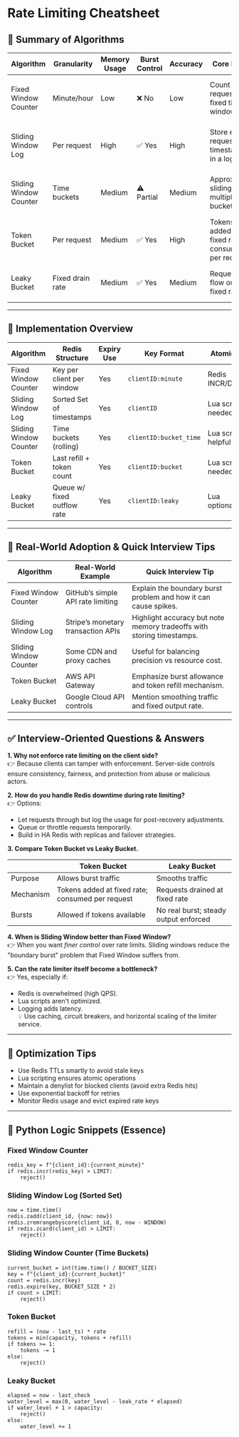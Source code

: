 # Rate Limiting Cheatsheet

## 📌 Summary of Algorithms

| Algorithm               | Granularity     | Memory Usage | Burst Control | Accuracy | Core Logic                               | Key Limitations                                              | Use Case Suitability                   |
|-------------------------|-----------------|--------------|---------------|----------|----------------------------------------|-------------------------------------------------------------|--------------------------------------|
| Fixed Window Counter    | Minute/hour     | Low          | ❌ No         | Low      | Count requests in fixed time windows   | Boundary burst at window edges; unfair short-term bursts     | Simple use-cases, moderate traffic    |
| Sliding Window Log      | Per request     | High         | ✅ Yes        | High     | Store every request timestamp in a log| High memory and CPU; stores all timestamps                   | Precise limits, low-to-medium scale   |
| Sliding Window Counter  | Time buckets    | Medium       | ⚠️ Partial   | Medium   | Approximate sliding via multiple buckets| Approximation errors; complexity in bucket maintenance      | Balanced trade-off                    |
| Token Bucket            | Per request     | Medium       | ✅ Yes        | High     | Tokens added at fixed rate; consumed per request| Complexity; token synchronization issues; token loss possible| APIs allowing bursts                  |
| Leaky Bucket            | Fixed drain rate| Medium       | ✅ Yes        | Medium   | Requests flow out at fixed rate        | Can introduce delay; no burst allowance                      | Smooth, steady request flow           |

---

## 🔧 Implementation Overview

| Algorithm               | Redis Structure             | Expiry Use     | Key Format               | Atomicity           |
|-------------------------|-----------------------------|----------------|--------------------------|---------------------|
| Fixed Window Counter    | Key per client per window   | Yes            | `clientID:minute`        | Redis INCR/DECR     |
| Sliding Window Log      | Sorted Set of timestamps    | Yes            | `clientID`               | Lua script needed   |
| Sliding Window Counter  | Time buckets (rolling)      | Yes            | `clientID:bucket_time`   | Lua script helpful  |
| Token Bucket            | Last refill + token count   | Yes            | `clientID:bucket`        | Lua script needed   |
| Leaky Bucket            | Queue w/ fixed outflow rate | Yes            | `clientID:leaky`         | Lua optional        |

---

## 🏢 Real-World Adoption & Quick Interview Tips

| Algorithm              | Real-World Example                   | Quick Interview Tip                                               |
|------------------------|------------------------------------|------------------------------------------------------------------|
| Fixed Window Counter   | GitHub’s simple API rate limiting   | Explain the boundary burst problem and how it can cause spikes. |
| Sliding Window Log     | Stripe’s monetary transaction APIs  | Highlight accuracy but note memory tradeoffs with storing timestamps. |
| Sliding Window Counter | Some CDN and proxy caches            | Useful for balancing precision vs resource cost.                 |
| Token Bucket           | AWS API Gateway                     | Emphasize burst allowance and token refill mechanism.            |
| Leaky Bucket           | Google Cloud API controls            | Mention smoothing traffic and fixed output rate.                  |

---

## ✅ Interview-Oriented Questions & Answers

**1. Why not enforce rate limiting on the client side?**  
👉 Because clients can tamper with enforcement. Server-side controls ensure consistency, fairness, and protection from abuse or malicious actors.

**2. How do you handle Redis downtime during rate limiting?**  
👉 Options:
- Let requests through but log the usage for post-recovery adjustments.
- Queue or throttle requests temporarily.
- Build in HA Redis with replicas and failover strategies.

**3. Compare Token Bucket vs Leaky Bucket.**  

|                | Token Bucket                          | Leaky Bucket                          |
|----------------|-------------------------------------|-------------------------------------|
| Purpose        | Allows burst traffic                 | Smooths traffic                      |
| Mechanism      | Tokens added at fixed rate; consumed per request | Requests drained at fixed rate        |
| Bursts         | Allowed if tokens available          | No real burst; steady output enforced |

**4. When is Sliding Window better than Fixed Window?**  
👉 When you want *finer control* over rate limits. Sliding windows reduce the "boundary burst" problem that Fixed Window suffers from.

**5. Can the rate limiter itself become a bottleneck?**  
👉 Yes, especially if:
- Redis is overwhelmed (high QPS).
- Lua scripts aren't optimized.
- Logging adds latency.  
💡 Use caching, circuit breakers, and horizontal scaling of the limiter service.

---

## 🚀 Optimization Tips

- Use Redis TTLs smartly to avoid stale keys
- Lua scripting ensures atomic operations
- Maintain a denylist for blocked clients (avoid extra Redis hits)
- Use exponential backoff for retries
- Monitor Redis usage and evict expired rate keys

---

## 🧠 Python Logic Snippets (Essence)

### Fixed Window Counter
```
redis_key = f"{client_id}:{current_minute}"
if redis.incr(redis_key) > LIMIT:
    reject()
```
### Sliding Window Log (Sorted Set)
```
now = time.time()
redis.zadd(client_id, {now: now})
redis.zremrangebyscore(client_id, 0, now - WINDOW)
if redis.zcard(client_id) > LIMIT:
    reject()
```
### Sliding Window Counter (Time Buckets)
```
current_bucket = int(time.time() / BUCKET_SIZE)
key = f"{client_id}:{current_bucket}"
count = redis.incr(key)
redis.expire(key, BUCKET_SIZE * 2)
if count > LIMIT:
    reject()
```
### Token Bucket
```
refill = (now - last_ts) * rate
tokens = min(capacity, tokens + refill)
if tokens >= 1:
    tokens -= 1
else:
    reject()
```
### Leaky Bucket
```
elapsed = now - last_check
water_level = max(0, water_level - leak_rate * elapsed)
if water_level + 1 > capacity:
    reject()
else:
    water_level += 1
```

